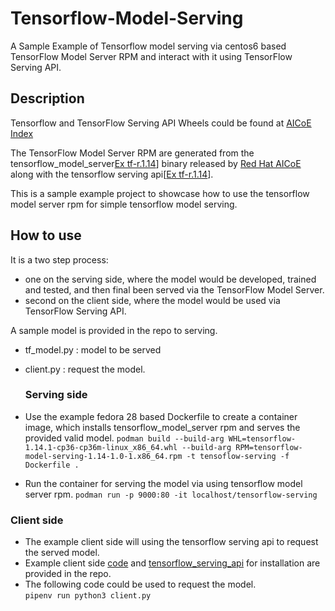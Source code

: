 # Tensorflow-Model-Serving

A Sample Example of Tensorflow model serving via centos6 based TensorFlow Model Server RPM and interact with it using TensorFlow Serving API.

## Description

Tensorflow and TensorFlow Serving API Wheels could be found at [AICoE Index](https://tensorflow.pypi.thoth-station.ninja)

The TensorFlow Model Server RPM are generated from the tensorflow_model_server[Ex tf-r.1.14](https://github.com/AICoE/tensorflow-wheels/releases/tag/tensorflow_serving_api-r1.14-cpu-2019-08-08_154435)] binary released by [Red Hat AICoE](https://github.com/AICoE/tensorflow-wheels) along with the tensorflow serving api[[Ex tf-r.1.14](https://github.com/AICoE/tensorflow-wheels/releases/tag/tensorflow_serving_api-r1.14-cpu-2019-08-08_154435)].

This is a sample example project to showcase how to use the tensorflow model server rpm for simple tensorflow model serving.

## How to use

It is a two step process:

- one on the serving side, where the model would be developed, trained and tested, and then final been served via the TensorFlow Model Server.
- second on the client side, where the model would be used via TensorFlow Serving API.

A sample model is provided in the repo to serving.

- tf_model.py : model to be served
- client.py : request the model.

  ### Serving side

- Use the example fedora 28 based Dockerfile to create a container image, which installs tensorflow_model_server rpm and serves the provided valid model. `podman build --build-arg WHL=tensorflow-1.14.1-cp36-cp36m-linux_x86_64.whl --build-arg RPM=tensorflow-model-serving-1.14-1.0-1.x86_64.rpm -t tensoflow-serving -f Dockerfile .`

- Run the container for serving the model via using tensorflow model server rpm. `podman run -p 9000:80 -it localhost/tensorflow-serving`

### Client side

- The example client side will using the tensorflow serving api to request the served model.
- Example client side [code](client.py) and [tensorflow_serving_api](tensorflow_serving_api-1.14.0-py2.py3-none-any.whl) for installation are provided in the repo.
- The following code could be used to request the model.<br>
  `pipenv run python3 client.py`

